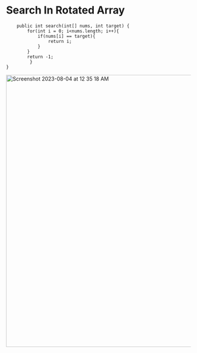 # Search In Rotated Array
```class Solution {
    public int search(int[] nums, int target) {
        for(int i = 0; i<nums.length; i++){
            if(nums[i] == target){
                return i;
            }
        }
        return -1;
         }
}
```
<img width="740" alt="Screenshot 2023-08-04 at 12 35 18 AM" src="https://github.com/Abhi-Codehub/DSA-/assets/111800760/97f69f67-f2be-474d-9213-65e66a250cb1">
